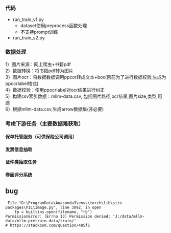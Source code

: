 
### 代码
- run_train_v1.py
    - dataset使用preprocess函数处理
    - 不支持prompt训练
- run_train_v2.py


### 数据处理
1）图片来源：网上爬虫+书籍pdf   
2）数据转换：将书籍pdf转为图片   
3）图片ocr：将数据数据调用ppcor转成文本+box(目前为了进行数据校验,生成为ppocrlabel格式)    
4）数据校验：使用ppocrlabel对ocr结果进行纠正   
5）构建csv索引数据：mllm-data.csv, 包括图片路径,ocr结果,图片size,类型,用途    
6）根据mllm-data.csv,生成arrow数据集(非必要)


### 考虑下游任务（主要数据难获取）
#### 保单托管服务（可供保险公司调用）
#### 发票信息抽取
#### 证件类抽取任务
#### 卷面评分系统



## bug
```shell
 File "D:\ProgramData\Anaconda3\envs\torch\lib\site-packages\PIL\Image.py", line 3092, in open
    fp = builtins.open(filename, "rb")
PermissionError: [Errno 13] Permission denied: 'J:/data/mllm-data/mllm-pretrain-data/train/'
# https://stackoom.com/question/485f5
```